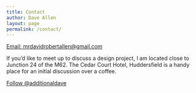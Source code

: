 ```yaml
---
title: Contact
author: Dave Allen
layout: page
permalink: /contact/
---
```


[Email: mrdavidrobertallen@gmail.com][1]

If you’d like to meet up to discuss a design project, I am located close to Junction 24 of the M62. The Cedar Court Hotel, Huddersfield is a handy place for an initial discussion over a coffee.

<a href="https://twitter.com/additionaldave" class="twitter-follow-button" data-show-count="false" data-dnt="true">Follow @additionaldave</a>

[1]: mailto:mrdavidrobertallen@gmail.com "mrdavidrobertallen@gmail.com"

